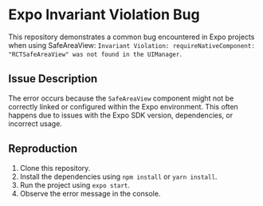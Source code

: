 # Expo Invariant Violation Bug
This repository demonstrates a common bug encountered in Expo projects when using SafeAreaView: `Invariant Violation: requireNativeComponent: "RCTSafeAreaView" was not found in the UIManager`.

## Issue Description
The error occurs because the `SafeAreaView` component might not be correctly linked or configured within the Expo environment. This often happens due to issues with the Expo SDK version, dependencies, or incorrect usage.

## Reproduction
1. Clone this repository.
2. Install the dependencies using `npm install` or `yarn install`.
3. Run the project using `expo start`.
4. Observe the error message in the console.